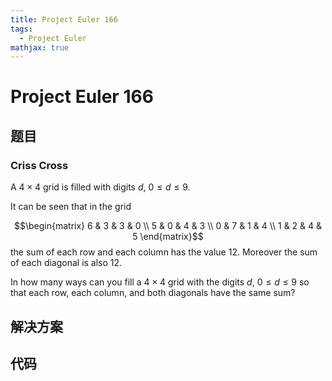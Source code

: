 ```yaml
---
title: Project Euler 166
tags:
  - Project Euler
mathjax: true
---
```

<escape><!-- more --></escape>
    
# Project Euler 166
## 题目
### Criss Cross

A $4\times 4$ grid is filled with digits $d$, $0 \le d \le 9$.

It can be seen that in the grid

$$\begin{matrix}
6 & 3 & 3 & 0 \\
5 & 0 & 4 & 3 \\
0 & 7 & 1 & 4 \\
1 & 2 & 4 & 5
\end{matrix}$$
the sum of each row and each column has the value $12$. Moreover the sum of each diagonal is also $12$.

In how many ways can you fill a $4\times 4$ grid with the digits $d$, $0 \le d \le 9$ so that each row, each column, and both diagonals have the same sum?



## 解决方案


## 代码


